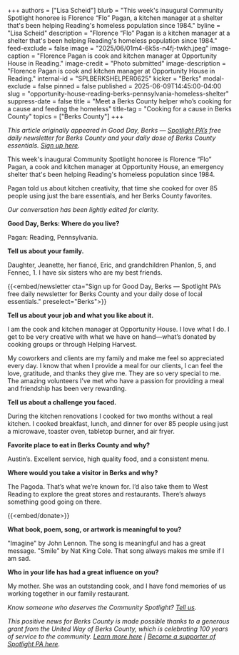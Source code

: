 +++
authors = ["Lisa Scheid"]
blurb = "This week's inaugural Community Spotlight honoree is Florence “Flo” Pagan, a kitchen manager at a shelter that's been helping Reading's homeless population since 1984."
byline = "Lisa Scheid"
description = "Florence “Flo” Pagan is a kitchen manager at a shelter that's been helping Reading's homeless population since 1984."
feed-exclude = false
image = "2025/06/01m4-6k5s-n4fj-twkh.jpeg"
image-caption = "Florence Pagan is cook and kitchen manager at Opportunity House in Reading."
image-credit = "Photo submitted"
image-description = "Florence Pagan is cook and kitchen manager at Opportunity House in Reading."
internal-id = "SPLBERKSHELPER0625"
kicker = "Berks"
modal-exclude = false
pinned = false
published = 2025-06-09T14:45:00-04:00
slug = "opportunity-house-reading-berks-pennsylvania-homeless-shelter"
suppress-date = false
title = "Meet a Berks County helper who’s cooking for a cause and feeding the homeless"
title-tag = "Cooking for a cause in Berks County"
topics = ["Berks County"]
+++

<em>This article originally appeared in Good Day, Berks — </em><a href="https://www.spotlightpa.org/"><em>Spotlight PA’s</em></a><em> free daily newsletter for Berks County and your daily dose of Berks County essentials. </em><a href="https://www.spotlightpa.org/newsletters/gooddayberks/"><em>Sign up here</em></a><em>.</em>

This week&#39;s inaugural Community Spotlight honoree is Florence “Flo” Pagan, a cook and kitchen manager at Opportunity House, an emergency shelter that&#39;s been helping Reading&#39;s homeless population since 1984.

Pagan told us about kitchen creativity, that time she cooked for over 85 people using just the bare essentials, and her Berks County favorites.

<em>Our conversation has been lightly edited for clarity.</em>

<strong>Good Day, Berks: Where do you live?</strong>

Pagan: Reading, Pennsylvania.

<strong>Tell us about your family.</strong>

Daughter, Jeanette, her fiancé, Eric, and grandchildren Phanlon, 5, and Fennec, 1. I have six sisters who are my best friends.

{{<embed/newsletter cta="Sign up for Good Day, Berks — Spotlight PA’s free daily newsletter for Berks County and your daily dose of local essentials." preselect="Berks">}}

<strong>Tell us about your job and what you like about it.</strong>

I am the cook and kitchen manager at Opportunity House. I love what I do. I get to be very creative with what we have on hand—what’s donated by cooking groups or through Helping Harvest.

My coworkers and clients are my family and make me feel so appreciated every day. I know that when I provide a meal for our clients, I can feel the love, gratitude, and thanks they give me. They are so very special to me. The amazing volunteers I’ve met who have a passion for providing a meal and friendship has been very rewarding.

<strong>Tell us about a challenge you faced.</strong>

During the kitchen renovations I cooked for two months without a real kitchen. I cooked breakfast, lunch, and dinner for over 85 people using just a microwave, toaster oven, tabletop burner, and air fryer.

<strong>Favorite place to eat in Berks County and why?</strong>

Austin’s. Excellent service, high quality food, and a consistent menu.

<strong>Where would you take a visitor in Berks and why?</strong>

The Pagoda. That’s what we’re known for. I’d also take them to West Reading to explore the great stores and restaurants. There’s always something good going on there.

{{<embed/donate>}}

<strong>What book, poem, song, or artwork is meaningful to you?</strong>

&#34;Imagine&#34; by John Lennon. The song is meaningful and has a great message. &#34;Smile&#34; by Nat King Cole. That song always makes me smile if I am sad.

<strong>Who in your life has had a great influence on you?</strong>

My mother. She was an outstanding cook, and I have fond memories of us working together in our family restaurant.

<em>Know someone who deserves the Community Spotlight? </em><a href="mailto:gooddayberks@spotlightpa.org"><em>Tell us</em></a><em>.</em>

<em>This positive news for Berks County is made possible thanks to a generous grant from the United Way of Berks County, which is celebrating 100 years of service to the community. </em><a href="https://spotlightpa.bluelena.io/lt.php?x=3DZy~GE6InKcEpR7zN26hRKgAXMgut9wjug0YnnGJnSb65V--Uy.0OFr1X_ziN9vkfY4bHPJInKg"><em>Learn more here</em></a><em> | </em><a href="https://spotlightpa.donorsupport.co/page/donate-onetime"><em>Become a supporter of Spotlight PA here</em></a><em>.</em>

